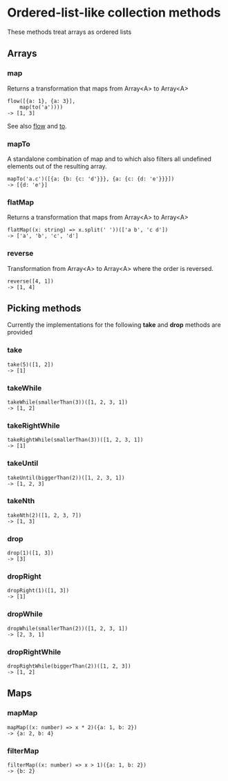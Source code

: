 # Ordered-list-like collection methods

These methods treat arrays as ordered lists

## Arrays

### map

Returns a transformation that
maps from Array\<A> to Array\<A>

```
flow([{a: 1}, {a: 3}],
    map(to('a'))))
-> [1, 3]       
```

See also [flow](./flow.md) and [to](objects.md).

### mapTo

A standalone combination of map and to which also filters 
all undefined elements out of the resulting array.

```
mapTo('a.c')([{a: {b: {c: 'd'}}}, {a: {c: {d: 'e'}}}])
-> [{d: 'e'}]
```

### flatMap

Returns a transformation that
maps from Array\<A> to Array\<A>

```
flatMap((x: string) => x.split(' '))(['a b', 'c d'])
-> ['a', 'b', 'c', 'd']
```

### reverse

Transformation from Array\<A> to Array\<A>
where the order is reversed.

```
reverse([4, 1])
-> [1, 4]
```

## Picking methods

Currently the implementations for the following **take** and **drop** methods are provided

### take

```
take(5)([1, 2])
-> [1]
```

### takeWhile

```
takeWhile(smallerThan(3))([1, 2, 3, 1])
-> [1, 2]
```

### takeRightWhile

```
takeRightWhile(smallerThan(3))([1, 2, 3, 1])
-> [1]
```

### takeUntil

```
takeUntil(biggerThan(2))([1, 2, 3, 1])
-> [1, 2, 3]
```

### takeNth

```
takeNth(2)([1, 2, 3, 7])
-> [1, 3]
```

### drop

```
drop(1)([1, 3])
-> [3]
```

### dropRight

```
dropRight(1)([1, 3])
-> [1]
```

### dropWhile

```
dropWhile(smallerThan(2))([1, 2, 3, 1])
-> [2, 3, 1]
```

### dropRightWhile

```
dropRightWhile(biggerThan(2))([1, 2, 3])
-> [1, 2]
```


## Maps

### mapMap

```
mapMap((x: number) => x * 2)({a: 1, b: 2})
-> {a: 2, b: 4}
```

### filterMap

```
filterMap((x: number) => x > 1)({a: 1, b: 2})
-> {b: 2}
```

